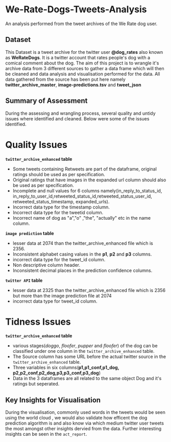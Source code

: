 # We-Rate-Dogs-Tweets-Analysis
An analysis performed from the tweet archives of the We Rate dog user.

## Dataset

This Dataset is a tweet archive for the twitter user **@dog_rates** also known as **WeRateDogs**. It is a twitter account that rates people's dog with a comical comment about the dog. The aim of this project is to wrangle it's archive data from 3 different sources to gather a data frame which will then be cleaned and data analysis and visualisation performed for the data. All data gathered from the source has been put here namely **twitter_archive_master**, **image-predictions.tsv** and **tweet_json**

## Summary of Assessment

During the assessing and wrangling process, several quality and untidy issues where identified and cleaned. Below were some of the issues identified.

# Quality Issues


**`twitter_archive_enhanced` table**
- Some tweets containing Retweets are part of the dataframe, original ratings should be used as per specification.
- Original ratings that have images in the expanded url column should also be used as per specification.
- Incomplete and null values for 6 columns namely(in_reply_to_status_id, in_reply_to_user_id,retweeted_status_id,retweeted_status_user_id, retweeted_status_timestamp, expanded_urls).
- Incorrect data type for the timestamp column.
- Incorrect data type for the tweetid column.
- Incorrect name of dog as "a","o" ,"the", "actually" etc in the name column.


 **`image prediction` table**
- lesser data at 2074 than the twitter_archive_enhanced file which is 2356.
- Inconsistent alphabet casing values in the **p1**, **p2** and **p3** columns.
- incorrect data type for the tweet_id column.
- Non descriptive column header.
- Inconsistent decimal places in the prediction confidence columns.


**`twitter API` table**
- lesser data at 2325 than the twitter_archive_enhanced file which is 2356 but more than the image prediction file at 2074
- incorrect data type for tweet_id column.


# Tidness Issues


 **`twitter_archive_enhanced` table**
- various stages(*doggo*, *floofer*, *pupper* and *floofer*) of the dog can be classified under one column in the `twitter_archive_enhanced` table.
- The Source column has some URL before the actual twitter source in the `twitter_archive_enhanced` table.
- Three variables in six columns(**p1,p1_conf,p1_dog, p2,p2_conf,p2_dog,p3,p3_conf,p3_dog**)
- Data in the 3 dataframes are all related to the same object Dog and it's ratings but seperated.


## Key Insights for Visualisation

During the visualisation, commonly used words in the tweets would be seen using the world cloud , we would also validate how efficent the dog prediction algorithm is and also know via which medium twitter user tweets the most amongst other insights dervied from the data. Further interesting insights can be seen in the `act_report`.
